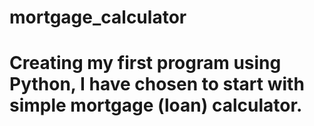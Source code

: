 # mortgage_calculator
# Creating my first program using Python, I have chosen to start with simple mortgage (loan) calculator.

